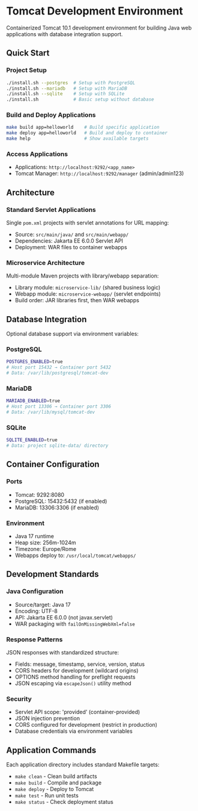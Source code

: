 # Tomcat Development Environment

Containerized Tomcat 10.1 development environment for building Java web applications with database integration support.

## Quick Start

### Project Setup
```bash
./install.sh --postgres  # Setup with PostgreSQL
./install.sh --mariadb   # Setup with MariaDB  
./install.sh --sqlite    # Setup with SQLite
./install.sh             # Basic setup without database
```

### Build and Deploy Applications
```bash
make build app=helloworld    # Build specific application
make deploy app=helloworld   # Build and deploy to container
make help                    # Show available targets
```

### Access Applications
- Applications: `http://localhost:9292/<app_name>`
- Tomcat Manager: `http://localhost:9292/manager` (admin/admin123)

## Architecture

### Standard Servlet Applications
Single `pom.xml` projects with servlet annotations for URL mapping:
- Source: `src/main/java/` and `src/main/webapp/`
- Dependencies: Jakarta EE 6.0.0 Servlet API
- Deployment: WAR files to container webapps

### Microservice Architecture
Multi-module Maven projects with library/webapp separation:
- Library module: `microservice-lib/` (shared business logic)
- Webapp module: `microservice-webapp/` (servlet endpoints)
- Build order: JAR libraries first, then WAR webapps

## Database Integration

Optional database support via environment variables:

### PostgreSQL
```bash
POSTGRES_ENABLED=true
# Host port 15432 → Container port 5432
# Data: /var/lib/postgresql/tomcat-dev
```

### MariaDB
```bash
MARIADB_ENABLED=true  
# Host port 13306 → Container port 3306
# Data: /var/lib/mysql/tomcat-dev
```

### SQLite
```bash
SQLITE_ENABLED=true
# Data: project sqlite-data/ directory
```

## Container Configuration

### Ports
- Tomcat: 9292:8080
- PostgreSQL: 15432:5432 (if enabled)
- MariaDB: 13306:3306 (if enabled)

### Environment
- Java 17 runtime
- Heap size: 256m-1024m
- Timezone: Europe/Rome
- Webapps deploy to: `/usr/local/tomcat/webapps/`

## Development Standards

### Java Configuration
- Source/target: Java 17
- Encoding: UTF-8
- API: Jakarta EE 6.0.0 (not javax.servlet)
- WAR packaging with `failOnMissingWebXml=false`

### Response Patterns
JSON responses with standardized structure:
- Fields: message, timestamp, service, version, status
- CORS headers for development (wildcard origins)
- OPTIONS method handling for preflight requests
- JSON escaping via `escapeJson()` utility method

### Security
- Servlet API scope: 'provided' (container-provided)
- JSON injection prevention
- CORS configured for development (restrict in production)
- Database credentials via environment variables

## Application Commands

Each application directory includes standard Makefile targets:
- `make clean` - Clean build artifacts
- `make build` - Compile and package
- `make deploy` - Deploy to Tomcat
- `make test` - Run unit tests
- `make status` - Check deployment status